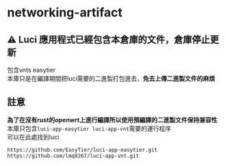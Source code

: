 # networking-artifact
## ⚠ Luci 應用程式已經包含本倉庫的文件，倉庫停止更新

包含vnts easytier</br>
本庫只是在編譯期間把luci需要的二進製打包進去，**免去上傳二進製文件的麻煩**

## 註意
**為了在沒有rust的openwrt上進行編譯所以使用預編譯的二進製文件保持兼容性**</br>
本庫只包含`luci-app-easytier luci-app-vnt`需要的運行程序</br>
可以在此處找到luci
```
https://github.com/EasyTier/luci-app-easytier.git
https://github.com/lmq8267/luci-app-vnt.git
```
